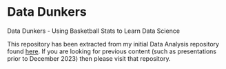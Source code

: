 # Data Dunkers
 Data Dunkers - Using Basketball Stats to Learn Data Science

 This repository has been extracted from my initial Data Analysis repository found [here]([LICENSE.md](https://github.com/pbeens/Data-Analysis)). If you are looking for previous content (such as presentations prior to December 2023) then please visit that repository.
